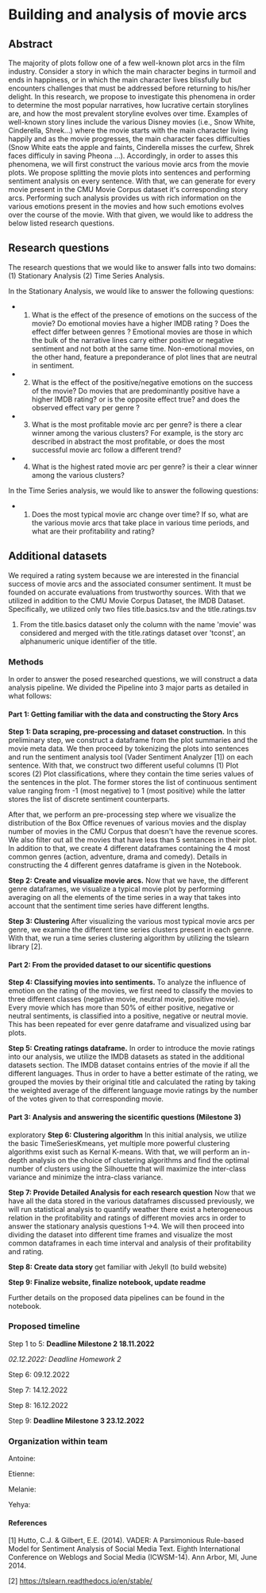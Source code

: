 # Building and analysis of movie arcs

## Abstract
The majority of plots follow one of a few well-known plot arcs in the film industry. Consider a story in which the main character begins in turmoil and ends in happiness, or in which the main character lives blissfully but encounters challenges that must be addressed before returning to his/her delight.
In this research, we propose to investigate this phenomena in order to determine the most popular narratives, how lucrative certain storylines are, and how the most prevalent storyline evolves over time. Examples of well-known story lines include the various Disney movies (i.e., Snow White, Cinderella, Shrek...) where the movie starts with the main character living happily and as the movie progresses, the main character faces difficulties (Snow White eats the apple and faints, Cinderella misses the curfew, Shrek faces difficuly in saving Pheona ...). Accordingly, in order to asses this phenomena, we will first construct the various movie arcs from the movie plots. We propose splitting the movie plots into sentences and performing sentiment analysis on every sentence. With that, we can generate for every movie present in the CMU Movie Corpus dataset it's corresponding story arcs. Performing such analysis provides us with rich information on the various emotions present in the movies and how such emotions evolves over the course of the movie. With that given, we would like to address the below listed research questions.

## Research questions
The research questions that we would like to answer falls into two domains: (1) Stationary Analysis (2) Time Series Analysis.

In the Stationary Analysis, we would like to answer the following questions:

- 1) What is the effect of the presence of emotions on the success of the movie? Do emotional movies have a higher IMDB rating ? Does the effect differ between genres ? Emotional movies are those in which the bulk of the narrative lines carry either positive or negative sentiment and not both at the same time. Non-emotional movies, on the other hand, feature a preponderance of plot lines that are neutral in sentiment.

- 2) What is the effect of the positive/negative emotions on the success of the movie? Do movies that are predominantly positive have a higher IMDB rating? or is the opposite effect true? and does the observed effect vary per genre ?

- 3) What is the most profitable movie arc per genre? is there a clear winner among the various clusters? For example, is the story arc described in abstract the most profitable, or does the most successful movie arc follow a different trend?

- 4) What is the highest rated movie arc per genre? is their a clear winner among the various clusters?

In the Time Series analysis, we would like to answer the following questions:

- 1) Does the most typical movie arc change over time? If so, what are the various movie arcs that take place in various time periods, and what are their profitability and rating?


## Additional datasets
We required a rating system because we are interested in the financial success of movie arcs and the associated consumer sentiment. It must be founded on accurate evaluations from trustworthy sources. With that we utilized in addition to the CMU Movie Corpus Dataset, the IMDB Dataset. Specifically, we utilized only two files title.basics.tsv and the title.ratings.tsv

1. From the title.basics dataset only the column with the name 'movie' was considered and merged with the title.ratings dataset over 'tconst', an alphanumeric unique identifier of the title. 

### Methods
In order to answer the posed researched questions, we will construct a data analysis pipeline. We divided the Pipeline into 3 major parts as detailed in what follows:  

#### Part 1: Getting familiar with the data and constructing the Story Arcs

**Step 1: Data scraping, pre-processing and dataset construction.** In this preliminary step, we construct a dataframe from the plot summaries and the movie meta data. We then proceed by tokenizing the plots into sentences and run the sentiment analysis tool (Vader Sentiment Analyzer [1]) on each sentence. With that, we construct two different useful columns (1) Plot scores (2) Plot classifications, where they contain the time series values of the sentences in the plot. The former stores the list of continuous sentiment value ranging from -1 (most negative) to 1 (most positive) while the latter stores the list of discrete sentiment counterparts. 

After that, we perform an pre-processing step where we visualize the distribution of the Box Office revenues of various movies and the display number of movies in the CMU Corpus that doesn't have the revenue scores. We also filter out all the movies that have less than 5 sentances in their plot. In addition to that, we create 4 different dataframes containing the 4 most common genres (action, adventure, drama and comedy). Details in constructing the 4 different genres dataframe is given in the Notebook.

**Step 2: Create and visualize movie arcs.** Now that we have, the different genre dataframes, we visualize a typical movie plot by performing averaging on all the elements of the time series in a way that takes into account that the sentiment time series have different lengths.

**Step 3: Clustering** After visualizing the various most typical movie arcs per genre, we examine the different time series clusters present in each genre. With that, we run a time series clustering algorithm by utilizing the tslearn library [2].

#### Part 2: From the provided dataset to our sicentific questions

**Step 4: Classifying movies into sentiments.** To analyze the influence of emotion on the rating of the movies, we first need to classify the movies to three different classes (negative movie, neutral movie, positive movie). Every movie which has more than 50% of either positive, negative or neutral sentiments, is classified into a positive, negative or neutral movie. This has been repeated for ever genre dataframe and visualized using bar plots.

**Step 5: Creating ratings dataframe.** 
In order to introduce the movie ratings into our analysis, we utilize the IMDB datasets as stated in the additional datasets section. The IMDB dataset contains entries of the movie if all the different languages. Thus in order to have a better estimate of the rating, we grouped the movies by their original title and calculated the rating by taking the weighted average of the different language movie ratings by the number of the votes given to that corresponding movie.


#### Part 3: Analysis and answering the sicentific questions (Milestone 3)
exploratory
**Step 6: Clustering algorithm** In this initial analysis, we utilize the basic TimeSeriesKmeans, yet multiple more powerful clustering algorithms exist such as Kernal K-means. With that, we will perform an in-depth analysis on the choice of clustering algorithms and find the optimal number of clusters using the Silhouette that will maximize the inter-class variance and minimize the intra-class variance.

**Step 7: Provide Detailed Analysis for each research question** Now that we have all the data stored in the various dataframes discussed previously, we will run statistical analysis to quantify weather there exist a heterogeneous relation in the profitability and ratings of different movies arcs in order to answer the stationary analysis questions 1->4. We will then proceed into dividing the dataset into different time frames and visualize the most common dataframes in each time interval and analysis of their profitability and rating.

**Step 8: Create data story** get familiar with Jekyll (to build website)

**Step 9: Finalize website, finalize notebook, update readme**


Further details on the proposed data pipelines can be found in the notebook.


### Proposed timeline

Step 1 to 5: **Deadline Milestone 2 18.11.2022**

*02.12.2022: Deadline Homework 2*

Step 6: 09.12.2022

Step 7: 14.12.2022

Step 8: 16.12.2022

Step 9: **Deadline Milestone 3 23.12.2022**

### Organization within team
Antoine: 

Etienne: 

Melanie:

Yehya:


#### References
[1] Hutto, C.J. & Gilbert, E.E. (2014). VADER: A Parsimonious Rule-based Model for Sentiment Analysis of Social Media Text. Eighth International Conference on Weblogs and Social Media (ICWSM-14). Ann Arbor, MI, June 2014.

[2] https://tslearn.readthedocs.io/en/stable/
